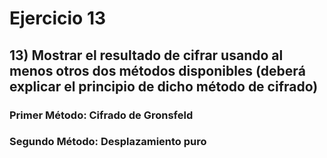# Ejercicio 13

## 13) Mostrar el resultado de cifrar usando al menos otros dos métodos disponibles (deberá explicar el principio de dicho método de cifrado)

### Primer Método: Cifrado de Gronsfeld
### Segundo Método: Desplazamiento puro